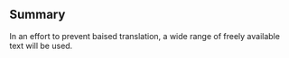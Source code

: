 ## Summary

In an effort to prevent baised translation, a wide range of freely available text will be used. 